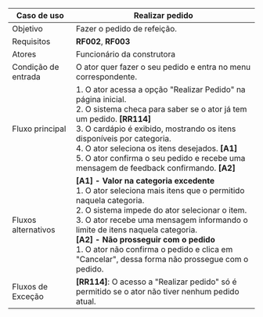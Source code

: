 | Caso de uso         | Realizar pedido                                                                                                                                                                                                                                                                                                                                                                                                                                                                                                                                                                                   |
| ------------------- | ------------------------------------------------------------------------------------------------------------------------------------------------------------------------------------------------------------------------------------------------------------------------------------------------------------------------------------------------------------------------------------------------------------------------------------------------------------------------------------------------------------------------------------------------------------------------------------------------- |
| Objetivo            | Fazer o pedido de refeição.                                                                                                                                                                                                                                                                                                                                                                                                                                                                                                                                                             |
| Requisitos          | **RF002**, **RF003**                                                                                                                                                                                                                                                                                                                                                                                                                                                                                                                                                                              |
| Atores              | Funcionário da construtora                                                                                                                                                                                                                                                                                                                                                                                                                                                                                                                                                                        |
| Condição de entrada | O ator quer fazer o seu pedido e entra no menu correspondente.                                                                                                                                                                                                                                                                                                                                                                                                                                                                                                                                                |
| Fluxo principal     | 1. O ator acessa a opção "Realizar Pedido" na página inicial. <br> 2. O sistema checa para saber se o ator já tem um pedido. **[RR114]** <br> 3. O cardápio é exibido, mostrando os itens disponíveis por categoria.<br> 4. O ator seleciona os itens desejados. **[A1]** <br> 5. O ator confirma o seu pedido e recebe uma mensagem de feedback confirmando. **[A2]**|
| Fluxos alternativos | **[A1] - Valor na categoria excedente** <br> 1. O ator seleciona mais itens que o permitido naquela categoria. <br> 2. O sistema impede do ator selecionar o item. <br> 3. O ator recebe uma mensagem informando o limite de itens naquela categoria.<br> **[A2] - Não prosseguir com o pedido** <br> 1. O ator não confirma o pedido e clica em "Cancelar", dessa forma não prossegue com o pedido.                                                                                                                                                                                                                                                                                                                                     |
| Fluxos de Exceção   | **[RR114]**: O acesso a "Realizar pedido" só é permitido se o ator não tiver nenhum pedido atual. <br>                                                                                                                                                                                                                                                                                                                          |
